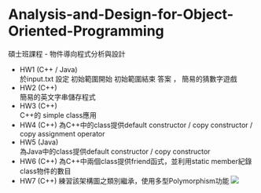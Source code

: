 # Analysis-and-Design-for-Object-Oriented-Programming
碩士班課程 - 物件導向程式分析與設計
- HW1 (C++ / Java)    
    於input.txt 設定 初始範圍開始 初始範圍結束 答案 ， 簡易的猜數字遊戲
- HW2 (C++)    
    簡易的英文字串儲存程式  
- HW3 (C++)    
    C++的 simple class應用  
- HW4 (C++) 
    為C++中的class提供default constructor / copy constructor / copy assignment operator
- HW5 (Java)  
    為Java中的class提供default constructor / copy constructor
- HW6 (C++)
    為C++中兩個class提供friend函式，並利用static member紀錄class物件的數目
- HW7 (C++)
    練習該架構圖之類別繼承，使用多型Polymorphism功能
    <img src="https://i.imgur.com/lkffBar.png">
